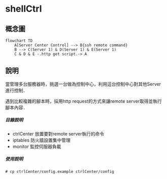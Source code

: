 # shellCtrl

## 概念圖

```mermaid
flowchart TD
    A[Server Center Control] --> B{ssh remote command}
    B --> C(Server 1) & D(Server 1) & E(Server 1)
    C & D & E -.http get script.-> A
```

## 說明
當管理多台服務器時，挑選一台做為控制中心，利用這台控制中心對其他Server進行控制．

遇到比較複雜的腳本時，採用http request的方式來讓remote server取得並執行腳本內容．

##### 目錄說明
- ctrlCenter 放置要對remote server執行的命令
- iptables 防火牆設置集中管理
- monitor 監控伺服器負載

##### 使用說明

`# cp ctrlCenter/config.example ctrlCenter/config`
